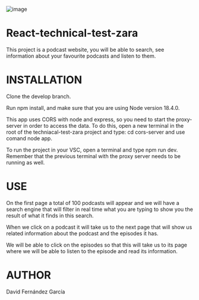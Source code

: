 ![image](https://user-images.githubusercontent.com/30491359/229782428-f839fdc4-17da-47b1-a9bb-39a69f311dab.png)


# React-technical-test-zara

This project is a podcast website, you will be able to search, see information about your favourite podcasts and listen to them. 



# INSTALLATION

Clone the develop branch.

Run npm install, and make sure that you are using Node version 18.4.0.

This app uses CORS with node and express, so you need to start the proxy-server in order to access the data. To do this, open a new terminal
in the root of the techniacal-test-zara project and type: cd cors-server and use comand node app.

To run the project in your VSC, open a terminal and type npm run dev. Remember that the previous terminal with the 
proxy server needs to be running as well.

# USE

On the first page a total of 100 podcasts will appear and we will have a search engine that will filter in real time what you are typing to show you the result of what it finds in this search.

When we click on a podcast it will take us to the next page that will show us related information about the podcast and the episodes it has.

We will be able to click on the episodes so that this will take us to its page where we will be able to listen to the episode and read its information.

# AUTHOR 

David Fernández García 

